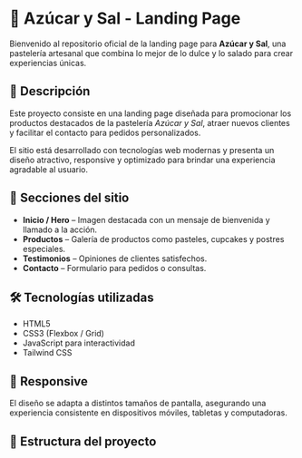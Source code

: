 # 🍰 Azúcar y Sal - Landing Page

Bienvenido al repositorio oficial de la landing page para **Azúcar y Sal**, una pastelería artesanal que combina lo mejor de lo dulce y lo salado para crear experiencias únicas.

## 🌟 Descripción

Este proyecto consiste en una landing page diseñada para promocionar los productos destacados de la pastelería *Azúcar y Sal*, atraer nuevos clientes y facilitar el contacto para pedidos personalizados.

El sitio está desarrollado con tecnologías web modernas y presenta un diseño atractivo, responsive y optimizado para brindar una experiencia agradable al usuario.

## 🧱 Secciones del sitio

- **Inicio / Hero** – Imagen destacada con un mensaje de bienvenida y llamado a la acción.
- **Productos** – Galería de productos como pasteles, cupcakes y postres especiales.
- **Testimonios** – Opiniones de clientes satisfechos.
- **Contacto** – Formulario para pedidos o consultas.

## 🛠️ Tecnologías utilizadas

- HTML5
- CSS3 (Flexbox / Grid)
- JavaScript para interactividad
- Tailwind CSS 

## 📱 Responsive

El diseño se adapta a distintos tamaños de pantalla, asegurando una experiencia consistente en dispositivos móviles, tabletas y computadoras.

## 📂 Estructura del proyecto

